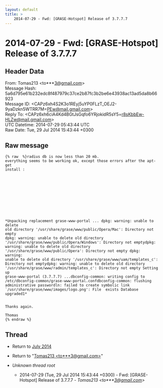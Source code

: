 ```yaml
---
layout: default
title: >
    2014-07-29 - Fwd: [GRASE-Hotspot] Release of 3.7.7.7
---
```


# 2014-07-29 - Fwd: [GRASE-Hotspot] Release of 3.7.7.7

## Header Data

From: Tomas213 \<to***3@gmail.com\><br>
Message Hash: 5a6d795e61b232edc8f487979c37ce2b87fc3b2be6e43938ac13ad5da8b66923<br>
Message ID: \<CAPz6xh4S2K3o1REyj5uYP0FLzT_OEJ2-9yaDzkn5WTRR7M=PEw@mail.gmail.com\><br>
Reply To: \<CAPz6xh6ciA4Kd4BGtJsGqfo6YRjokidR5sY5=r8sKbbEw-HLZw@mail.gmail.com\><br>
UTC Datetime: 2014-07-29 05:43:44 UTC<br>
Raw Date: Tue, 29 Jul 2014 15:43:44 +0300<br>

## Raw message

```
{% raw  %}radius db is now less than 20 mb.
everything seems to be working ok, except those errors after the apt-get
install :











*Unpacking replacement grase-www-portal ... dpkg: warning: unable to delete
old directory '/usr/share/grase/www/public/Opera/Mac': Directory not empty
dpkg: warning: unable to delete old directory
'/usr/share/grase/www/public/Opera/Windows': Directory not emptydpkg:
warning: unable to delete old directory
'/usr/share/grase/www/public/Opera': Directory not empty dpkg: warning:
unable to delete old directory '/usr/share/grase/www/uam/templates_c':
Directory not emptydpkg: warning: unable to delete old directory
'/usr/share/grase/www/radmin/templates_c': Directory not empty Setting up
grase-www-portal (3.7.7.7) ...dbconfig-common: writing config to
/etc/dbconfig-common/grase-www-portal.confdbconfig-common: flushing
administrative passwordln: failed to create symbolic link
`/usr/share/grase/www/images/logo.png': File  exists Database upgraded1*


Thanks again.

Thomas
{% endraw %}
```

## Thread

+ Return to [July 2014](/archive/2014/07)

+ Return to "[Tomas213 <to***3<span>@</span>gmail.com>](/authors/to___3_at_gmail_com)"

+ _Unknown thread root_
  + 2014-07-29 (Tue, 29 Jul 2014 15:43:44 +0300) - Fwd: [GRASE-Hotspot] Release of 3.7.7.7 - _Tomas213 \<to***3@gmail.com\>_


